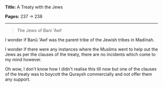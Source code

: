 **Title:** A Treaty with the Jews

**Pages:** 237 -> 238

---

> The Jews of Bani 'Awf

I wonder if Banū 'Awf was the parent tribe of the Jewish tribes in Madīnah.

I wonder if there were any instances where the Muslims went to help out the Jews as per the clauses of the treaty, there are no incidents which come to my mind however.

Oh wow, I don't know how I didn't realise this till now but one of the clauses of the treaty was to boycott the Quraysh commercially and not offer them any support.
